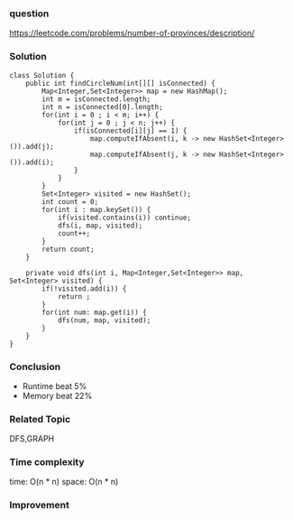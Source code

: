 ### question
https://leetcode.com/problems/number-of-provinces/description/
### Solution
```
class Solution {
    public int findCircleNum(int[][] isConnected) {
        Map<Integer,Set<Integer>> map = new HashMap();
        int m = isConnected.length;
        int n = isConnected[0].length;
        for(int i = 0 ; i < m; i++) {
            for(int j = 0 ; j < n; j++) {
                if(isConnected[i][j] == 1) {
                    map.computeIfAbsent(i, k -> new HashSet<Integer>()).add(j);
                    map.computeIfAbsent(j, k -> new HashSet<Integer>()).add(i);
                }
            }
        } 
        Set<Integer> visited = new HashSet();
        int count = 0;
        for(int i : map.keySet()) {
            if(visited.contains(i)) continue;
            dfs(i, map, visited);
            count++;
        }
        return count;
    }

    private void dfs(int i, Map<Integer,Set<Integer>> map, Set<Integer> visited) {
        if(!visited.add(i)) {
            return ;
        }
        for(int num: map.get(i)) {
            dfs(num, map, visited);
        }
    }
}
```
### Conclusion
- Runtime beat 5%
- Memory beat 22%

### Related Topic
DFS,GRAPH

### Time complexity
time: O(n * n)
space: O(n * n)

### Improvement